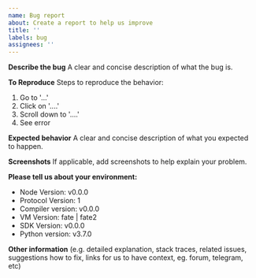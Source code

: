 ```yaml
---
name: Bug report
about: Create a report to help us improve
title: ''
labels: bug
assignees: ''
---
```


**Describe the bug**
A clear and concise description of what the bug is.

**To Reproduce**
Steps to reproduce the behavior:

1. Go to '...'
2. Click on '....'
3. Scroll down to '....'
4. See error

**Expected behavior**
A clear and concise description of what you expected to happen.

**Screenshots**
If applicable, add screenshots to help explain your problem.

**Please tell us about your environment:**

- Node Version: v0.0.0
- Protocol Version: 1
- Compiler version: v0.0.0
- VM Version: fate | fate2
- SDK Version: v0.0.0
- Python version: v3.7.0

**Other information** (e.g. detailed explanation, stack traces, related issues, suggestions how to fix, links for us to have context, eg. forum, telegram, etc)
